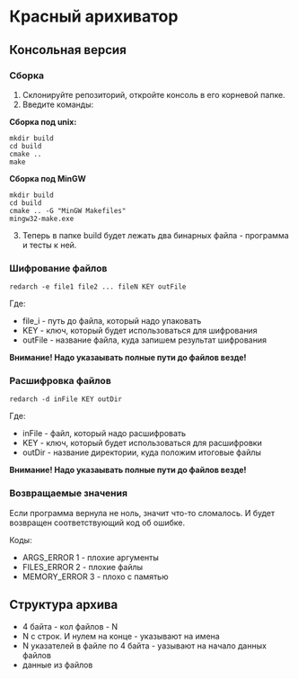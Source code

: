 # Красный арихиватор

## Консольная версия

### Сборка

1. Склонируйте репозиторий, откройте консоль в его корневой папке.
2. Введите команды:   

**Сборка под unix:**
```
mkdir build
cd build
cmake ..
make
```
**Сборка под MinGW**
```
mkdir build
cd build
cmake .. -G "MinGW Makefiles"
mingw32-make.exe
```
3. Теперь в папке build будет лежать два бинарных файла - программа и тесты к ней.

### Шифрование файлов

```
redarch -e file1 file2 ... fileN KEY outFile
```

Где:

* file_i - путь до файла, который надо упаковать
* KEY - ключ, который будет использоваться для шифрования
* outFile - название файла, куда запишем результат шифрования

**Внимание! Надо указаывать полные пути до файлов везде!**

### Расшифровка файлов

```
redarch -d inFile KEY outDir 
```

Где:

* inFile - файл, который надо расшифровать
* KEY - ключ, который будет использоваться для расшифровки
* outDir - название директории, куда положим итоговые файлы

**Внимание! Надо указаывать полные пути до файлов везде!**

### Возвращаемые значения

Если программа вернула не ноль, значит что-то сломалось.
И будет возвращен соответствующий код об ошибке.

Коды:

* ARGS_ERROR 1 - плохие аргументы
* FILES_ERROR 2 - плохие файлы
* MEMORY_ERROR 3 - плохо с памятью

## Структура архива

* 4 байта - кол файлов - N
* N с строк. И нулем на конце - указывают на имена
* N указателей в файле по 4 байта - уазывают на начало данных файлов
* данные из файлов
